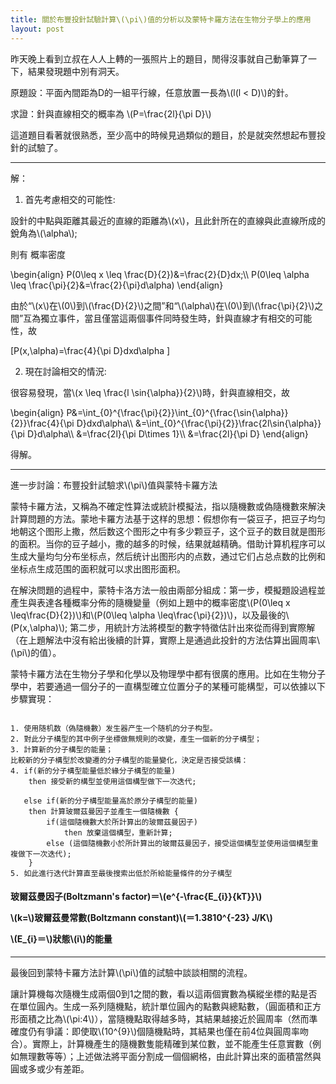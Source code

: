 ```yaml
---
title: 關於布豐投針試驗計算\(\pi\)值的分析以及蒙特卡羅方法在生物分子學上的應用
layout: post
---
```


昨天晚上看到立叔在人人上轉的一張照片上的題目，閒得沒事就自己動筆算了一下，結果發現題中別有洞天。

 
<p>
原題設：平面內間距為D的一組平行線，任意放置一長為\(l(l < D)\)的針。</p>
<p>
求證：針與直線相交的概率為 \(P=\frac{2l}{\pi D}\)</p>


這道題目看著就很熟悉，至少高中的時候見過類似的題目，於是就突然想起布豐投針的試驗了。

 
<hr></hr>

解：

1) 首先考慮相交的可能性:
<p>
設針的中點與距離其最近的直線的距離為\(x\)，且此針所在的直線與此直線所成的銳角為\(\alpha\);</p>

則有  概率密度
<p>
\begin{align}
P(0\leq x \leq \frac{D}{2})&=\frac{2}{D}dx;\\
P(0\leq \alpha \leq \frac{\pi}{2}&=\frac{2}{\pi}d\alpha)
\end{align}</p>


 
<p>
由於“\(x\)在\(0\)到\(\frac{D}{2}\)之間”和“\(\alpha\)在\(0\)到\(\frac{\pi}{2}\)之間”互為獨立事件，當且僅當這兩個事件同時發生時，針與直線才有相交的可能性，故</p>

\[P(x,\alpha)=\frac{4}{\pi D}dxd\alpha \]


2) 現在討論相交的情況:
<p>
很容易發現，當\(x \leq \frac{l \sin{\alpha}}{2}\)時，針與直線相交，故</p>
<p>
\begin{align}
P&=\int_{0}^{\frac{\pi}{2}}\int_{0}^{\frac{\sin{\alpha}}{2}}\frac{4}{\pi D}dxd\alpha\\
&=\int_{0}^{\frac{\pi}{2}}\frac{2l\sin{\alpha}}{\pi D}d\alpha\\
&=\frac{2l}{\pi D\times 1}\\
&=\frac{2l}{\pi D}
\end{align}</p>
 

得解。

<hr></hr>
<p>
進一步討論：布豐投針試驗求\(\pi\)值與蒙特卡羅方法</p>

 蒙特卡羅方法，又稱為不確定性算法或統計模擬法，指以隨機數或偽隨機數來解決計算問題的方法。蒙地卡羅方法基于这样的思想：假想你有一袋豆子，把豆子均匀地朝这个图形上撒，然后数这个图形之中有多少颗豆子，这个豆子的数目就是图形的面积。当你的豆子越小，撒的越多的时候，结果就越精确。借助计算机程序可以生成大量均匀分布坐标点，然后统计出图形内的点数，通过它们占总点数的比例和坐标点生成范围的面积就可以求出图形面积。

<p>在解決問題的過程中，蒙特卡洛方法一般由兩部分組成：第一步，模擬題設過程並產生與表達各種概率分佈的隨機變量（例如上題中的概率密度\(P(0\leq x \leq\frac{D}{2})\)和\(P(0\leq \alpha \leq\frac{\pi}{2})\)，以及最後的\(P(x,\alpha)\); 第二步，用統計方法將模型的數字特徵估計出來從而得到實際解（在上題解法中沒有給出後續的計算，實際上是通過此投針的方法估算出圓周率\(\pi\)的值）。</p>

蒙特卡羅方法在生物分子學和化學以及物理學中都有很廣的應用。比如在生物分子學中，若要通過一個分子的一直構型確立位置分子的某種可能構型，可以依據以下步驟實現：
<pre><code>
1. 使用随机数（偽隨機數）发生器产生一个随机的分子构型。
2. 對此分子構型的其中例子坐標做無規則的改變，產生一個新的分子構型；
3. 計算新的分子構型的能量；
比較新的分子構型於改變遷的分子構型的能量變化，決定是否接受該構：
4. if(新的分子構型能量低於緣分子構型的能量)
	then 接受新的構型並使用這個構型做下一次迭代;

   else if(新的分子構型能量高於原分子構型的能量)
 	then 計算玻爾茲曼因子並產生一個隨機數 {
		if(這個隨機數大於所計算出的玻爾茲曼因子) 
			then 放棄這個構型，重新計算;
		else (這個隨機數小於所計算出的玻爾茲曼因子，接受這個構型並使用這個構型重複做下一次迭代);
	} 
5. 如此進行迭代計算直至最後搜索出低於所給能量條件的分子構型
</code></pre>

<h4><p>玻爾茲曼因子(Boltzmann's factor)＝\(e^{-\frac{E_{i}}{kT}}\)</p><p> \(k=\)玻爾茲曼常數(Boltzmann constant)\(＝1.3810^{-23} J/K\)</p><p>\(E_{i}＝\)狀態\(i\)的能量</p></h4>

<hr></hr>

<p>最後回到蒙特卡羅方法計算\(\pi\)值的試驗中談談相關的流程。</p>
<p>
讓計算機每次隨機生成兩個0到1之間的數，看以這兩個實數為橫縱坐標的點是否在單位圓內。生成一系列隨機點，統計單位圓內的點數與總點數，（圓面積和正方形面積之比為\(\pi:4\)），當隨機點取得越多時，其結果越接近於圓周率（然而準確度仍有爭議：即使取\(10^{9}\)個隨機點時，其結果也僅在前4位與圓周率吻合）。實際上，計算機產生的隨機數隻能精確到某位數，並不能產生任意實數（例如無理數等等）；上述做法將平面分割成一個個網格，由此計算出來的面積當然與圓或多或少有差距。</p>